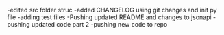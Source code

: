 -edited src folder struc
-added CHANGELOG using git changes and init py file
-adding test files
-Pushing updated README and changes to jsonapi
-pushing updated code part 2
-pushing new code to repo

